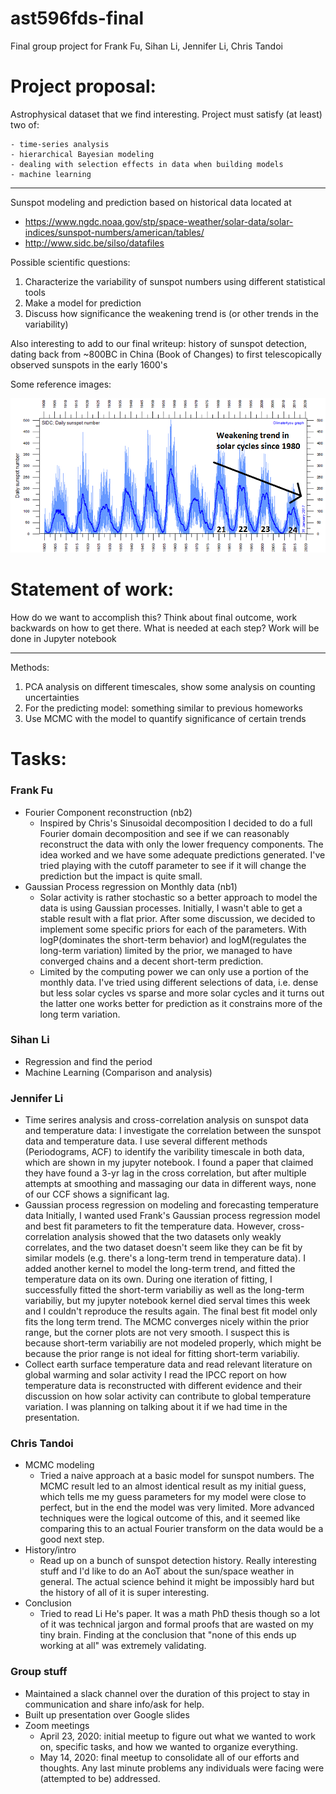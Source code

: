 # ast596fds-final
Final group project for Frank Fu, Sihan Li, Jennifer Li, Chris Tandoi

# Project proposal:
Astrophysical dataset that we find interesting. Project must satisfy (at least) two of:

	- time-series analysis
    - hierarchical Bayesian modeling
    - dealing with selection effects in data when building models
    - machine learning

------------------------
Sunspot modeling and prediction based on historical data located at
- https://www.ngdc.noaa.gov/stp/space-weather/solar-data/solar-indices/sunspot-numbers/american/tables/
- http://www.sidc.be/silso/datafiles

Possible scientific questions:
1) Characterize the variability of sunspot numbers using different statistical tools
2) Make a model for prediction
3) Discuss how significance the weakening trend is (or other trends in the variability)

Also interesting to add to our final writeup: history of sunspot detection, dating back from ~800BC in China (Book of Changes) to first telescopically observed sunspots in the early 1600's

Some reference images:

![SIDC daily sunspot number since 1900](images/solar_cycles_since_1900.PNG)

# Statement of work:
How do we want to accomplish this? Think about final outcome, work backwards on how to get there. What is needed at each step? Work will be done in Jupyter notebook

------------------------

Methods:
1) PCA analysis on different timescales, show some analysis on counting uncertainties
2) For the predicting model: something similar to previous homeworks
3) Use MCMC with the model to quantify significance of certain trends


# Tasks:

### Frank Fu
- Fourier Component reconstruction (nb2)
    - Inspired by Chris's Sinusoidal decomposition I decided to do a full Fourier domain decomposition and see if we can reasonably reconstruct the data with only the lower frequency components. The idea worked and we have some adequate predictions generated. I've tried playing with the cutoff parameter to see if it will change the prediction but the impact is quite small.
- Gaussian Process regression on Monthly data (nb1)
    - Solar activity is rather stochastic so a better approach to model the data is using Gaussian processes. Initially, I wasn't able to get a stable result with a flat prior. After some discussion, we decided to implement some specific priors for each of the parameters. With logP(dominates the short-term behavior) and logM(regulates the long-term variation) limited by the prior, we managed to have converged chains and a decent short-term prediction.
    - Limited by the computing power we can only use a portion of the monthly data. I've tried using different selections of data, i.e. dense but less solar cycles vs sparse and more solar cycles and it turns out the latter one works better for prediction as it constrains more of the long term variation.

### Sihan Li
- Regression and find the period
- Machine Learning (Comparison and analysis)

### Jennifer Li
- Time serires analysis and cross-correlation analysis on sunspot data and temperature data:
	I investigate the correlation between the sunspot data and temperature data. I use several different methods (Periodograms, ACF) to identify the varibility timescale in both data, which are shown in my jupyter notebook. I found a paper that claimed they have found a 3-yr lag in the cross correlation, but after multiple attempts at smoothing and massaging our data in different ways, none of our CCF shows a significant lag.
- Gaussian process regression on modeling and forecasting temperature data
	Initially, I wanted used Frank's Gaussian process regression model and best fit parameters to fit the temperature data. However, cross-correlation analysis showed that the two datasets only weakly correlates, and the two dataset doesn't seem like they can be fit by similar models (e.g. there's a long-term trend in temperature data). I added another kernel to model the long-term trend, and fitted the temperature data on its own. During one iteration of fitting, I successfully fitted the short-term variabiliy as well as the long-term variabiliy, but my jupyter notebook kernel died serval times this week and I couldn't reproduce the results again. The final best fit model only fits the long term trend. The MCMC converges nicely within the prior range, but the corner plots are not very smooth. I suspect this is because short-term variabiliy are not modeled properly, which might be because the prior range is not ideal for fitting short-term variabiliy.
- Collect earth surface temperature data and read relevant literature on global warming and solar activity
	I read the IPCC report on how temperature data is reconstructed with different evidence and their discussion on how solar activity can contribute to global temperature variation. I was planning on talking about it if we had time in the presentation.

### Chris Tandoi
- MCMC modeling
    - Tried a naive approach at a basic model for sunspot numbers. The MCMC result led to an almost identical result as my initial guess, which tells me my guess parameters for my model were close to perfect, but in the end the model was very limited. More advanced techniques were the logical outcome of this, and it seemed like comparing this to an actual Fourier transform on the data would be a good next step.
- History/intro
    - Read up on a bunch of sunspot detection history. Really interesting stuff and I'd like to do an AoT about the sun/space weather in general. The actual science behind it might be impossibly hard but the history of all of it is super interesting.
- Conclusion
    - Tried to read Li He's paper. It was a math PhD thesis though so a lot of it was technical jargon and formal proofs that are wasted on my tiny brain. Finding at the conclusion that "none of this ends up working at all" was extremely validating.

### Group stuff
- Maintained a slack channel over the duration of this project to stay in communication and share info/ask for help.
- Built up presentation over Google slides
- Zoom meetings
    - April 23, 2020: initial meetup to figure out what we wanted to work on, specific tasks, and how we wanted to organize everything.
    - May 14, 2020: final meetup to consolidate all of our efforts and thoughts. Any last minute problems any individuals were facing were (attempted to be) addressed.